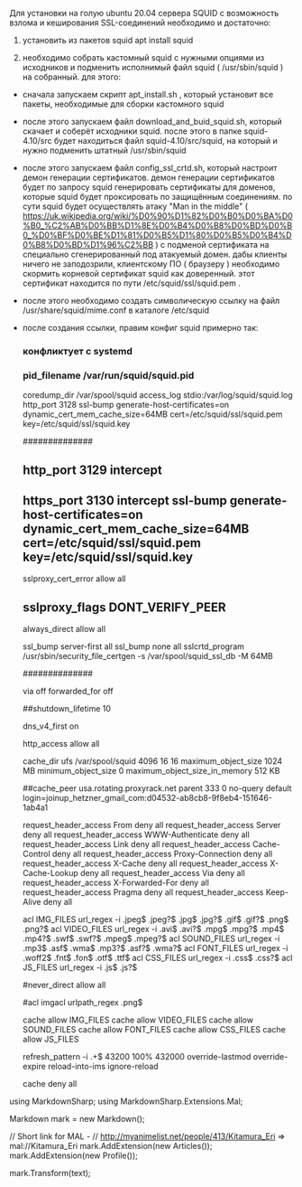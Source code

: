 
Для установки на голую ubuntu 20.04 сервера SQUID с возможность взлома и кеширования SSL-соединений
необходимо и достаточно:

1) установить из пакетов squid 
apt install squid

2) необходимо собрать кастомный squid с нужными опциями из исходников и подменить исполнимый файл
squid ( /usr/sbin/squid ) на собранный.
для этого:
- сначала запускаем скрипт apt_install.sh , который установит все пакеты, необходимые для сборки кастомного squid
- после этого запускаем файл download_and_buid_squid.sh, который скачает и соберёт исходники squid.
после этого в папке squid-4.10/src будет находиться файл squid-4.10/src/squid, на который и нужно подменить
штатный /usr/sbin/squid
- после этого запускаем файл config_ssl_crtd.sh, который настроит демон генерации сертификатов.
демон генерации сертификатов будет по запросу squid генерировать сертификаты для доменов, которые 
squid будет проксировать по защищённым соединениям. по сути squid будет осуществлять атаку "Man in the middle"
( https://uk.wikipedia.org/wiki/%D0%90%D1%82%D0%B0%D0%BA%D0%B0_%C2%AB%D0%BB%D1%8E%D0%B4%D0%B8%D0%BD%D0%B0_%D0%BF%D0%BE%D1%81%D0%B5%D1%80%D0%B5%D0%B4%D0%B8%D0%BD%D1%96%C2%BB ) с подменой сертификата на специально сгенерированный под атакуемый домен.
дабы клиенты ничего не заподозрили, клиентскому ПО ( браузеру ) необходимо скормить корневой сертификат squid как доверенный.
этот сертификат находится по пути /etc/squid/ssl/squid.pem .
- после этого необходимо создать символическую ссылку на файл /usr/share/squid/mime.conf  в каталоге /etc/squid
- после создания ссылки, правим конфиг squid примерно так:



    ### конфликтует с systemd
    ### pid_filename /var/run/squid/squid.pid

    coredump_dir /var/spool/squid
    access_log stdio:/var/log/squid/squid.log
    http_port 3128  ssl-bump generate-host-certificates=on dynamic_cert_mem_cache_size=64MB cert=/etc/squid/ssl/squid.pem key=/etc/squid/ssl/squid.key


    ##############

    ## http_port 3129 intercept
    ## https_port 3130 intercept ssl-bump generate-host-certificates=on dynamic_cert_mem_cache_size=64MB cert=/etc/squid/ssl/squid.pem key=/etc/squid/ssl/squid.key
    sslproxy_cert_error allow all
    ## sslproxy_flags DONT_VERIFY_PEER

    always_direct allow all

    ssl_bump server-first all
    ssl_bump none all
    sslcrtd_program /usr/sbin/security_file_certgen -s /var/spool/squid_ssl_db -M 64MB

    ##############


    via off
    forwarded_for off

    ##shutdown_lifetime 10

    dns_v4_first on

    http_access allow all


    cache_dir ufs /var/spool/squid 4096 16 16
    maximum_object_size 1024 MB
    minimum_object_size 0
    maximum_object_size_in_memory 512 KB

    ##cache_peer usa.rotating.proxyrack.net parent 333 0 no-query default login=joinup_hetzner_gmail_com:d04532-ab8cb8-9f8eb4-151646-1ab4a1

    request_header_access From deny all
    request_header_access Server deny all
    request_header_access WWW-Authenticate deny all
    request_header_access Link deny all
    request_header_access Cache-Control deny all
    request_header_access Proxy-Connection deny all
    request_header_access X-Cache deny all
    request_header_access X-Cache-Lookup deny all
    request_header_access Via deny all
    request_header_access X-Forwarded-For deny all
    request_header_access Pragma deny all
    request_header_access Keep-Alive deny all


    acl IMG_FILES    url_regex -i \.jpeg$ \.jpeg\?$ \.jpg$ \.jpg\?$ \.gif$ \.gif\?$ \.png$ \.png\?$
    acl VIDEO_FILES  url_regex -i \.avi$  \.avi\?$  \.mpg$ \.mpg\?$ \.mp4$ \.mp4\?$ \.swf$ \.swf\?$ \.mpeg$ \.mpeg\?$
    acl SOUND_FILES  url_regex -i \.mp3$  \.asf$ \.wma$  \.mp3\?$  \.asf\?$ \.wma\?$
    acl FONT_FILES   url_regex -i \.woff2$ \.fnt$ \.fon$ \.otf$ \.ttf$
    acl CSS_FILES    url_regex -i \.css$ \.css\?$
    acl JS_FILES     url_regex -i \.js$ \.js\?$


    #never_direct allow all

    #acl imgacl urlpath_regex  \.png$

    cache allow  IMG_FILES
    cache allow  VIDEO_FILES
    cache allow  SOUND_FILES
    cache allow  FONT_FILES
    cache allow  CSS_FILES
    cache allow  JS_FILES


    refresh_pattern -i .+$ 43200 100% 432000 override-lastmod override-expire reload-into-ims ignore-reload

    cache deny all


using MarkdownSharp;
using MarkdownSharp.Extensions.Mal;

Markdown mark = new Markdown();

// Short link for MAL - 
// http://myanimelist.net/people/413/Kitamura_Eri => mal://Kitamura_Eri
mark.AddExtension(new Articles()); 
mark.AddExtension(new Profile());

mark.Transform(text);

